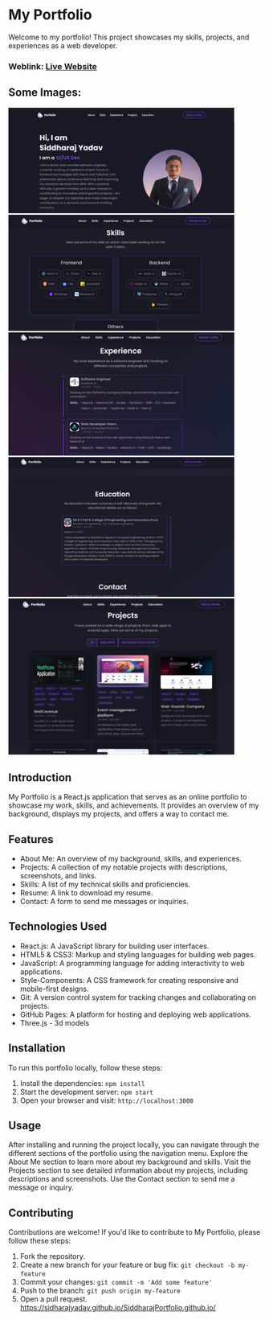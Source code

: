 # My Portfolio
Welcome to my portfolio! This project showcases my skills, projects, and experiences as a web developer.
 
### Weblink: [Live Website](https://sidharajyadav.github.io/SiddharajPortfolio.github.io/)
## Some Images:
<img width="450px;" src="https://github.com/SidharajYadav/SiddharajPortfolio.github.io/blob/main/public/siddharajPort.jpg"/>
<img width="450px;" src="https://github.com/SidharajYadav/SiddharajPortfolio.github.io/blob/main/public/SidSkills.jpg"/>
<img width="450px;" src="https://github.com/SidharajYadav/SiddharajPortfolio.github.io/blob/main/public/sidExpe.jpg"/>
<img width="450px;" src="https://github.com/SidharajYadav/SiddharajPortfolio.github.io/blob/main/public/sidEdu.jpg"/>
<img width="450px;" src="https://github.com/SidharajYadav/SiddharajPortfolio.github.io/blob/main/public/sidProject.jpg"/>
 
## Introduction
My Portfolio is a React.js application that serves as an online portfolio to showcase my work, skills, and achievements. It provides an overview of my background, displays my projects, and offers a way to contact me.

## Features
- About Me: An overview of my background, skills, and experiences.
- Projects: A collection of my notable projects with descriptions, screenshots, and links.
- Skills: A list of my technical skills and proficiencies.
- Resume: A link to download my resume.
- Contact: A form to send me messages or inquiries.

## Technologies Used
- React.js: A JavaScript library for building user interfaces.
- HTML5 & CSS3: Markup and styling languages for building web pages.
- JavaScript: A programming language for adding interactivity to web applications.
- Style-Components: A CSS framework for creating responsive and mobile-first designs.
- Git: A version control system for tracking changes and collaborating on projects.
- GitHub Pages: A platform for hosting and deploying web applications.
- Three.js - 3d models 

## Installation
To run this portfolio locally, follow these steps:
1. Install the dependencies: `npm install`
2. Start the development server: `npm start`
3. Open your browser and visit: `http://localhost:3000`

## Usage
After installing and running the project locally, you can navigate through the different sections of the portfolio using the navigation menu. Explore the About Me section to learn more about my background and skills. Visit the Projects section to see detailed information about my projects, including descriptions and screenshots. Use the Contact section to send me a message or inquiry.

## Contributing
Contributions are welcome! If you'd like to contribute to My Portfolio, please follow these steps:

1. Fork the repository.
2. Create a new branch for your feature or bug fix: `git checkout -b my-feature`
3. Commit your changes: `git commit -m 'Add some feature'`
4. Push to the branch: `git push origin my-feature`
5. Open a pull request.
https://sidharajyadav.github.io/SiddharajPortfolio.github.io/
